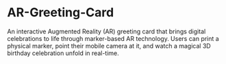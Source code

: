 # AR-Greeting-Card
An interactive Augmented Reality (AR) greeting card that brings digital celebrations to life through marker-based AR technology. Users can print a physical marker, point their mobile camera at it, and watch a magical 3D birthday celebration unfold in real-time.
